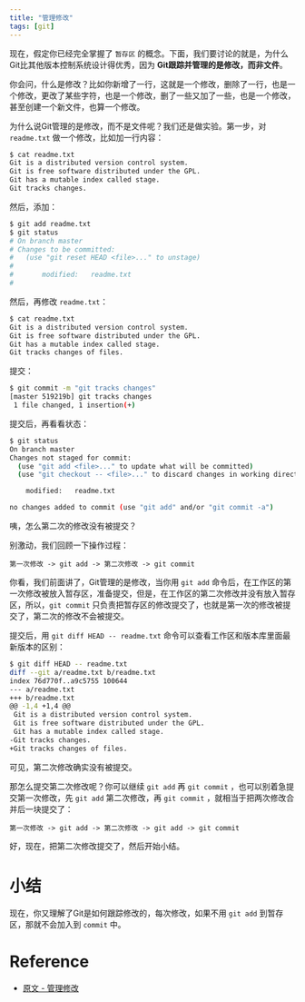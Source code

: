 ```yaml
---
title: "管理修改"
tags: [git]
--- 
```


现在，假定你已经完全掌握了 `暂存区` 的概念。下面，我们要讨论的就是，为什么Git比其他版本控制系统设计得优秀，因为 **Git跟踪并管理的是修改，而非文件**。

你会问，什么是修改？比如你新增了一行，这就是一个修改，删除了一行，也是一个修改，更改了某些字符，也是一个修改，删了一些又加了一些，也是一个修改，甚至创建一个新文件，也算一个修改。

为什么说Git管理的是修改，而不是文件呢？我们还是做实验。第一步，对 `readme.txt` 做一个修改，比如加一行内容：

```sh
$ cat readme.txt
Git is a distributed version control system.
Git is free software distributed under the GPL.
Git has a mutable index called stage.
Git tracks changes.
```

然后，添加：

```sh
$ git add readme.txt
$ git status
# On branch master
# Changes to be committed:
#   (use "git reset HEAD <file>..." to unstage)
#
#       modified:   readme.txt
#
```

然后，再修改 `readme.txt`：

```sh
$ cat readme.txt 
Git is a distributed version control system.
Git is free software distributed under the GPL.
Git has a mutable index called stage.
Git tracks changes of files.
```

提交：

```sh
$ git commit -m "git tracks changes"
[master 519219b] git tracks changes
 1 file changed, 1 insertion(+)
```

提交后，再看看状态：

```sh
$ git status
On branch master
Changes not staged for commit:
  (use "git add <file>..." to update what will be committed)
  (use "git checkout -- <file>..." to discard changes in working directory)

	modified:   readme.txt

no changes added to commit (use "git add" and/or "git commit -a")
```

咦，怎么第二次的修改没有被提交？

别激动，我们回顾一下操作过程：

```
第一次修改 -> git add -> 第二次修改 -> git commit
```

你看，我们前面讲了，Git管理的是修改，当你用 `git add` 命令后，在工作区的第一次修改被放入暂存区，准备提交，但是，在工作区的第二次修改并没有放入暂存区，所以，`git commit` 只负责把暂存区的修改提交了，也就是第一次的修改被提交了，第二次的修改不会被提交。

提交后，用 `git diff HEAD -- readme.txt` 命令可以查看工作区和版本库里面最新版本的区别：

```sh
$ git diff HEAD -- readme.txt 
diff --git a/readme.txt b/readme.txt
index 76d770f..a9c5755 100644
--- a/readme.txt
+++ b/readme.txt
@@ -1,4 +1,4 @@
 Git is a distributed version control system.
 Git is free software distributed under the GPL.
 Git has a mutable index called stage.
-Git tracks changes.
+Git tracks changes of files.
```

可见，第二次修改确实没有被提交。

那怎么提交第二次修改呢？你可以继续 `git add` 再 `git commit` ，也可以别着急提交第一次修改，先 `git add` 第二次修改，再 `git commit` ，就相当于把两次修改合并后一块提交了：

```
第一次修改 -> git add -> 第二次修改 -> git add -> git commit
```
好，现在，把第二次修改提交了，然后开始小结。

# 小结
现在，你又理解了Git是如何跟踪修改的，每次修改，如果不用 `git add` 到暂存区，那就不会加入到 `commit` 中。

# Reference

- [原文 - 管理修改](https://www.liaoxuefeng.com/wiki/896043488029600/897884457270432)
